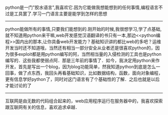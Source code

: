 python是一门"胶水语言",我喜欢它.因为它能做我想能想到的任何事情,编程语言不过是工具罢了.学习一门语言主要是能学到怎样的思想<hr />
python能做所有的事情,只要我们能想到的.刚开始的时候,我很想学习,学了点基础,就不知道用python来干嘛,web开发感觉汉语翻译的书只有一本,那边<<python编程>>国内出的那本,让你具备web开发能力？基础知识讲的都比web的多吧？运维开发当时还不知道哦，当然还有相当一部分安全从业者还是很喜欢python的，因为很多exploit都是用python编写的阿，当然相当量的入侵检测的工具也是python编写的．这些我都使弱点阿．那是三年前的事情了．如今，我决定用python来作开发，首先是写出一个blog，因为blog功能简单，然我知道python到底是怎么一回事，做了点东西，我回头再看基础知识，比如数据结构，函数，面向对象编程，更有信息学好python了，同时对这门语言有了个基础性的了解．之后也就是以后才能讨论的了
<hr />
互联网是由无数的代码组合起来的，web应用程序运行在服务器中的，我喜欢探索跟互联网有关的信息，喜欢追求卓越．
